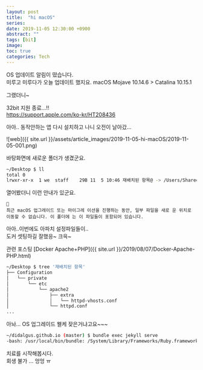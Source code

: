 ```yaml
---
layout: post
title:  "hi macOS"
series:
date: 2019-11-05 12:30:00 +0900
abstract: ""
tags: [bit]
image:
toc: true
categories: Tech
---
```



OS 업데이트 알림이 떴습니다.  
미루고 미루다가 오늘 업데이트 했지요.
macOS Mojave 10.14.6 > Catalina 10.15.1  

그랬더니~  

32bit 지원 종료...!!  
https://support.apple.com/ko-kr/HT208436

아아.. 동작안하는 앱 다시 설치하고 나니 오전이 날아갔...  

![web]({{ site.url }}/assets/article_images/2019-11-05-hi-macOS/2019-11-05-001.png)

바탕화면에 새로운 폴더가 생겼군요.  

```bash
~/Desktop $ ll
total 0
lrwxr-xr-x  1 we  staff    29B 11  5 10:46 재배치된 항목@ -> /Users/Shared/Relocated Items     
```

열어봤더니 이런 안내가 있군요.
```

최근 macOS 업그레이드 또는 마이그레 이션을 진행하는 동안, 일부 파일을 새로 운 위치로 이동할 수 없습니다. 이 폴더에 는 이 파일들이 포함되어 있습니다.
```

아아..이번에도 아파치 설정파일들이..  
도커 셋팅하길 잘했응~ 크윽~

관련 포스팅 [Docker Apache+PHP]({{ site.url }}/2019/08/07/Docker-Apache-PHP.html)


```bash
~/Desktop $ tree '재배치된 항목'
├── Configuration
│   └── private
│       └── etc
│           └── apache2
│               ├── extra
│               │   └── httpd-vhosts.conf
│               └── httpd.conf
...
```



아놔... OS 업그레이드 왤케 잦은거냐고요~~~

```bash
~/didalgus.github.io (master) $ bundle exec jekyll serve
-bash: /usr/local/bin/bundle: /System/Library/Frameworks/Ruby.framework/Versions/2.3/usr/bin/ruby: bad interpreter: No such file or directory

```

치료를 시작해봅시다.  
회생 불가 ... 엉엉 ㅠ
